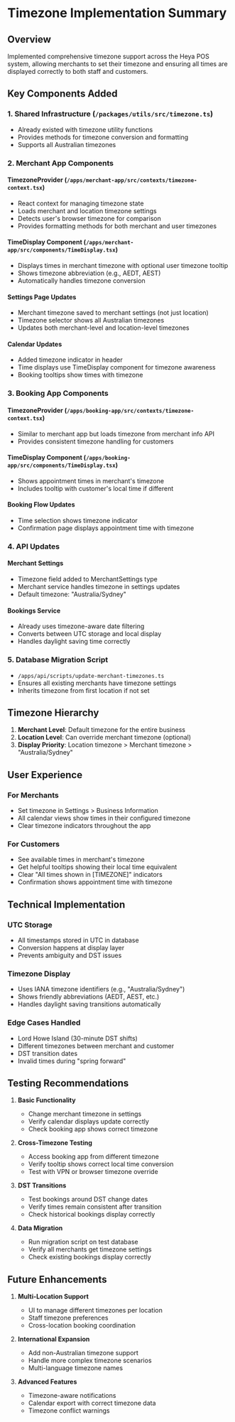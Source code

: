 # Timezone Implementation Summary

## Overview
Implemented comprehensive timezone support across the Heya POS system, allowing merchants to set their timezone and ensuring all times are displayed correctly to both staff and customers.

## Key Components Added

### 1. Shared Infrastructure (`/packages/utils/src/timezone.ts`)
- Already existed with timezone utility functions
- Provides methods for timezone conversion and formatting
- Supports all Australian timezones

### 2. Merchant App Components

#### TimezoneProvider (`/apps/merchant-app/src/contexts/timezone-context.tsx`)
- React context for managing timezone state
- Loads merchant and location timezone settings
- Detects user's browser timezone for comparison
- Provides formatting methods for both merchant and user timezones

#### TimeDisplay Component (`/apps/merchant-app/src/components/TimeDisplay.tsx`)
- Displays times in merchant timezone with optional user timezone tooltip
- Shows timezone abbreviation (e.g., AEDT, AEST)
- Automatically handles timezone conversion

#### Settings Page Updates
- Merchant timezone saved to merchant settings (not just location)
- Timezone selector shows all Australian timezones
- Updates both merchant-level and location-level timezones

#### Calendar Updates
- Added timezone indicator in header
- Time displays use TimeDisplay component for timezone awareness
- Booking tooltips show times with timezone

### 3. Booking App Components

#### TimezoneProvider (`/apps/booking-app/src/contexts/timezone-context.tsx`)
- Similar to merchant app but loads timezone from merchant info API
- Provides consistent timezone handling for customers

#### TimeDisplay Component (`/apps/booking-app/src/components/TimeDisplay.tsx`)
- Shows appointment times in merchant's timezone
- Includes tooltip with customer's local time if different

#### Booking Flow Updates
- Time selection shows timezone indicator
- Confirmation page displays appointment time with timezone

### 4. API Updates

#### Merchant Settings
- Timezone field added to MerchantSettings type
- Merchant service handles timezone in settings updates
- Default timezone: "Australia/Sydney"

#### Bookings Service
- Already uses timezone-aware date filtering
- Converts between UTC storage and local display
- Handles daylight saving time correctly

### 5. Database Migration Script
- `/apps/api/scripts/update-merchant-timezones.ts`
- Ensures all existing merchants have timezone settings
- Inherits timezone from first location if not set

## Timezone Hierarchy

1. **Merchant Level**: Default timezone for the entire business
2. **Location Level**: Can override merchant timezone (optional)
3. **Display Priority**: Location timezone > Merchant timezone > "Australia/Sydney"

## User Experience

### For Merchants
- Set timezone in Settings > Business Information
- All calendar views show times in their configured timezone
- Clear timezone indicators throughout the app

### For Customers
- See available times in merchant's timezone
- Get helpful tooltips showing their local time equivalent
- Clear "All times shown in [TIMEZONE]" indicators
- Confirmation shows appointment time with timezone

## Technical Implementation

### UTC Storage
- All timestamps stored in UTC in database
- Conversion happens at display layer
- Prevents ambiguity and DST issues

### Timezone Display
- Uses IANA timezone identifiers (e.g., "Australia/Sydney")
- Shows friendly abbreviations (AEDT, AEST, etc.)
- Handles daylight saving transitions automatically

### Edge Cases Handled
- Lord Howe Island (30-minute DST shifts)
- Different timezones between merchant and customer
- DST transition dates
- Invalid times during "spring forward"

## Testing Recommendations

1. **Basic Functionality**
   - Change merchant timezone in settings
   - Verify calendar displays update correctly
   - Check booking app shows correct timezone

2. **Cross-Timezone Testing**
   - Access booking app from different timezone
   - Verify tooltip shows correct local time conversion
   - Test with VPN or browser timezone override

3. **DST Transitions**
   - Test bookings around DST change dates
   - Verify times remain consistent after transition
   - Check historical bookings display correctly

4. **Data Migration**
   - Run migration script on test database
   - Verify all merchants get timezone settings
   - Check existing bookings display correctly

## Future Enhancements

1. **Multi-Location Support**
   - UI to manage different timezones per location
   - Staff timezone preferences
   - Cross-location booking coordination

2. **International Expansion**
   - Add non-Australian timezone support
   - Handle more complex timezone scenarios
   - Multi-language timezone names

3. **Advanced Features**
   - Timezone-aware notifications
   - Calendar export with correct timezone data
   - Timezone conflict warnings